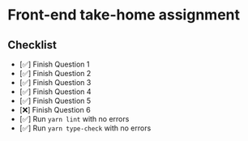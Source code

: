 # Front-end take-home assignment

## Checklist

  - [✅] Finish Question 1
  - [✅] Finish Question 2
  - [✅] Finish Question 3
  - [✅] Finish Question 4
  - [✅] Finish Question 5
  - [❌] Finish Question 6
  - [✅] Run `yarn lint` with no errors
  - [✅] Run `yarn type-check` with no errors

